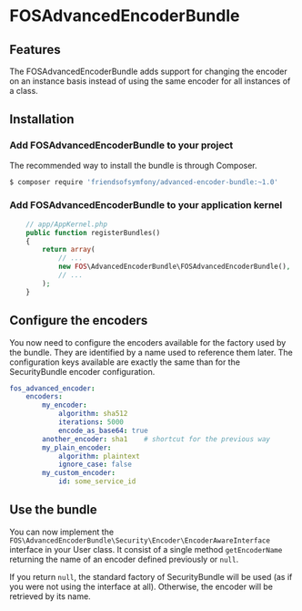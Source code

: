 FOSAdvancedEncoderBundle
========================

## Features

The FOSAdvancedEncoderBundle adds support for changing the encoder on an
instance basis instead of using the same encoder for all instances of a class.

## Installation


### Add FOSAdvancedEncoderBundle to your project

The recommended way to install the bundle is through Composer.

```bash
$ composer require 'friendsofsymfony/advanced-encoder-bundle:~1.0'
```

### Add FOSAdvancedEncoderBundle to your application kernel

```php
    // app/AppKernel.php
    public function registerBundles()
    {
        return array(
            // ...
            new FOS\AdvancedEncoderBundle\FOSAdvancedEncoderBundle(),
            // ...
        );
    }
```

## Configure the encoders

You now need to configure the encoders available for the factory used by
the bundle. They are identified by a name used to reference them later. The
configuration keys available are exactly the same than for the SecurityBundle
encoder configuration.

```yaml
fos_advanced_encoder:
    encoders:
        my_encoder:
            algorithm: sha512
            iterations: 5000
            encode_as_base64: true
        another_encoder: sha1    # shortcut for the previous way
        my_plain_encoder:
            algorithm: plaintext
            ignore_case: false
        my_custom_encoder:
            id: some_service_id
```

## Use the bundle

You can now implement the `FOS\AdvancedEncoderBundle\Security\Encoder\EncoderAwareInterface`
interface in your User class. It consist of a single method `getEncoderName`
returning the name of an encoder defined previously or `null`.

If you return `null`, the standard factory of SecurityBundle will be used
(as if you were not using the interface at all). Otherwise, the encoder will
be retrieved by its name.
